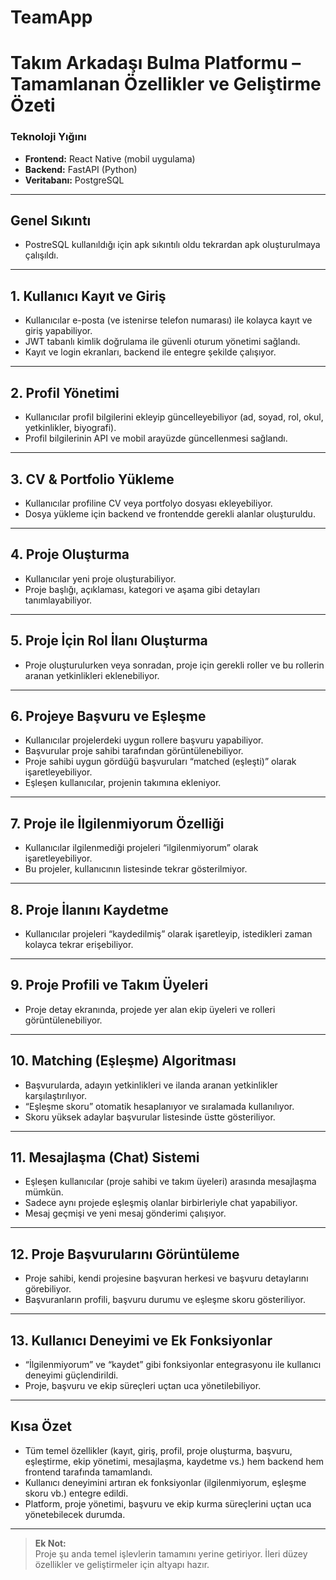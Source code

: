 # TeamApp
# Takım Arkadaşı Bulma Platformu – Tamamlanan Özellikler ve Geliştirme Özeti

### **Teknoloji Yığını**
- **Frontend:** React Native (mobil uygulama)
- **Backend:** FastAPI (Python)
- **Veritabanı:** PostgreSQL
  
---

## Genel Sıkıntı
- PostreSQL kullanıldığı için apk sıkıntılı oldu tekrardan apk oluşturulmaya çalışıldı.

---

## 1. Kullanıcı Kayıt ve Giriş
- Kullanıcılar e-posta (ve istenirse telefon numarası) ile kolayca kayıt ve giriş yapabiliyor.
- JWT tabanlı kimlik doğrulama ile güvenli oturum yönetimi sağlandı.
- Kayıt ve login ekranları, backend ile entegre şekilde çalışıyor.

---

## 2. Profil Yönetimi
- Kullanıcılar profil bilgilerini ekleyip güncelleyebiliyor (ad, soyad, rol, okul, yetkinlikler, biyografi).
- Profil bilgilerinin API ve mobil arayüzde güncellenmesi sağlandı.

---

## 3. CV & Portfolio Yükleme
- Kullanıcılar profiline CV veya portfolyo dosyası ekleyebiliyor.
- Dosya yükleme için backend ve frontendde gerekli alanlar oluşturuldu.

---

## 4. Proje Oluşturma
- Kullanıcılar yeni proje oluşturabiliyor.
- Proje başlığı, açıklaması, kategori ve aşama gibi detayları tanımlayabiliyor.

---

## 5. Proje İçin Rol İlanı Oluşturma
- Proje oluşturulurken veya sonradan, proje için gerekli roller ve bu rollerin aranan yetkinlikleri eklenebiliyor.

---

## 6. Projeye Başvuru ve Eşleşme
- Kullanıcılar projelerdeki uygun rollere başvuru yapabiliyor.
- Başvurular proje sahibi tarafından görüntülenebiliyor.
- Proje sahibi uygun gördüğü başvuruları “matched (eşleşti)” olarak işaretleyebiliyor.
- Eşleşen kullanıcılar, projenin takımına ekleniyor.

---

## 7. Proje ile İlgilenmiyorum Özelliği
- Kullanıcılar ilgilenmediği projeleri “ilgilenmiyorum” olarak işaretleyebiliyor.
- Bu projeler, kullanıcının listesinde tekrar gösterilmiyor.

---

## 8. Proje İlanını Kaydetme
- Kullanıcılar projeleri “kaydedilmiş” olarak işaretleyip, istedikleri zaman kolayca tekrar erişebiliyor.

---

## 9. Proje Profili ve Takım Üyeleri
- Proje detay ekranında, projede yer alan ekip üyeleri ve rolleri görüntülenebiliyor.

---

## 10. Matching (Eşleşme) Algoritması
- Başvurularda, adayın yetkinlikleri ve ilanda aranan yetkinlikler karşılaştırılıyor.
- “Eşleşme skoru” otomatik hesaplanıyor ve sıralamada kullanılıyor.
- Skoru yüksek adaylar başvurular listesinde üstte gösteriliyor.

---

## 11. Mesajlaşma (Chat) Sistemi
- Eşleşen kullanıcılar (proje sahibi ve takım üyeleri) arasında mesajlaşma mümkün.
- Sadece aynı projede eşleşmiş olanlar birbirleriyle chat yapabiliyor.
- Mesaj geçmişi ve yeni mesaj gönderimi çalışıyor.

---

## 12. Proje Başvurularını Görüntüleme
- Proje sahibi, kendi projesine başvuran herkesi ve başvuru detaylarını görebiliyor.
- Başvuranların profili, başvuru durumu ve eşleşme skoru gösteriliyor.

---

## 13. Kullanıcı Deneyimi ve Ek Fonksiyonlar
- “İlgilenmiyorum” ve “kaydet” gibi fonksiyonlar entegrasyonu ile kullanıcı deneyimi güçlendirildi.
- Proje, başvuru ve ekip süreçleri uçtan uca yönetilebiliyor.

---

## **Kısa Özet**
- Tüm temel özellikler (kayıt, giriş, profil, proje oluşturma, başvuru, eşleştirme, ekip yönetimi, mesajlaşma, kaydetme vs.) hem backend hem frontend tarafında tamamlandı.
- Kullanıcı deneyimini artıran ek fonksiyonlar (ilgilenmiyorum, eşleşme skoru vb.) entegre edildi.
- Platform, proje yönetimi, başvuru ve ekip kurma süreçlerini uçtan uca yönetebilecek durumda.

---

> **Ek Not:**  
> Proje şu anda temel işlevlerin tamamını yerine getiriyor. İleri düzey özellikler ve geliştirmeler için altyapı hazır.
